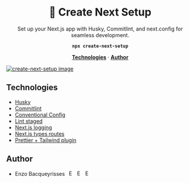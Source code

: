 <h1 align="center">🎉 Create Next Setup</h1>

<p align="center">
Set up your Next.js app with Husky, Commitlint, and next.config for seamless development.
</p>
<p align="center">  <strong><code>npx create-next-setup</code></strong> </p>
<p align="center">
  <a href="#technologies"><strong>Technologies</strong></a> ·
  <a href="#author"><strong>Author</strong></a>
</p>

<a href="https://www.npmjs.com/package/create-next-setup">
    <img alt="create-next-setup image" src="https://github.com/bacqueyrisses/create-next-setup/assets/96829831/4b301070-1058-4830-a42c-240a9ecc3eaf">
</a>

<br/>

## Technologies

- [Husky](https://typicode.github.io/husky/)
- [Commitlint](https://github.com/conventional-changelog/commitlint)
- [Conventional Config](https://github.com/conventional-changelog/commitlint/tree/master/@commitlint/config-conventional)
- [Lint staged](https://github.com/lint-staged/lint-staged)
- [Next.js logging](https://nextjs.org/docs/app/api-reference/next-config-js/logging)
- [Next.js types routes](https://nextjs.org/docs/app/building-your-application/configuring/typescript#statically-typed-links)
- [Prettier + Tailwind plugin](https://tailwindcss.com/blog/automatic-class-sorting-with-prettier)

## Author

- Enzo Bacqueyrisses &ensp;<a href="https://twitter.com/bacqueyrisses"><img src="https://skillicons.dev/icons?i=twitter" style="width: 15px; height: auto;" alt="Enzo Bacqueyrisses Twitter Account" /></a>&ensp;<a href="https://www.linkedin.com/in/bacqueyrisses/"><img src="https://skillicons.dev/icons?i=linkedin" style="width: 15px; height: auto;" alt="Enzo Bacqueyrisses Linkedin Account" /></a>&ensp;<a href="https://www.enzo.codes"><img src="https://github.com/bacqueyrisses/photography/assets/96829831/e5f7eff7-690b-429d-aa2f-e3c66c53630e" style="width: 15px; height: auto;" alt="Enzo Bacqueyrisses Portfolio" /></a>
